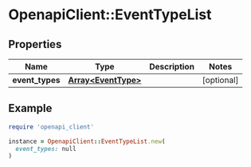 # OpenapiClient::EventTypeList

## Properties

| Name | Type | Description | Notes |
| ---- | ---- | ----------- | ----- |
| **event_types** | [**Array&lt;EventType&gt;**](EventType.md) |  | [optional] |

## Example

```ruby
require 'openapi_client'

instance = OpenapiClient::EventTypeList.new(
  event_types: null
)
```

